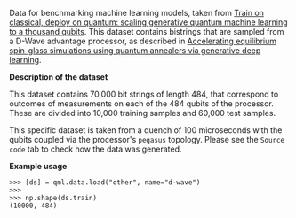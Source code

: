Data for benchmarking machine learning models, taken from
[Train on classical, deploy on quantum: scaling generative quantum machine learning to a thousand qubits](https://arxiv.org/abs/2503.02934).
This dataset contains bistrings that are sampled from a D-Wave advantage processor, as described in 
[Accelerating equilibrium spin-glass
simulations using quantum annealers via generative deep learning](https://scipost.org/SciPostPhys.15.1.018).

**Description of the dataset**

This dataset contains 70,000 bit strings of length 484, that correspond to outcomes of measurements on each of the 484 qubits of the processor. These are divided into 10,000 training samples and 60,000 test samples. 

This specific dataset is taken from 
a quench of 100  microseconds with the qubits coupled via the processor's `pegasus` topology.
Please see the ``Source code`` tab to check how the data was generated.

**Example usage**

```pycon
>>> [ds] = qml.data.load("other", name="d-wave")
>>>
>>> np.shape(ds.train)
(10000, 484)
```
